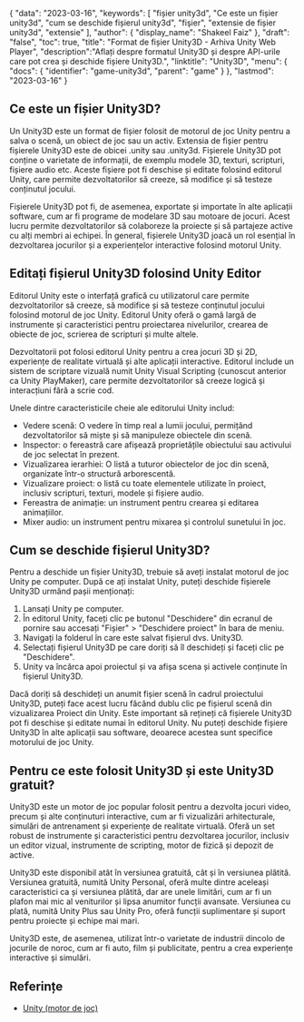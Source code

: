 {
"data": "2023-03-16",
  "keywords": [
"fișier unity3d",
"Ce este un fișier unity3d",
"cum se deschide fișierul unity3d",
"fişier",
"extensie de fișier unity3d",
"extensie"
],
  "author": {
"display_name": "Shakeel Faiz"
},
"draft": "false",
"toc": true,
"title": "Format de fișier Unity3D - Arhiva Unity Web Player",
  "description":"Aflați despre formatul Unity3D și despre API-urile care pot crea și deschide fișiere Unity3D.",
  "linktitle": "Unity3D",
  "menu": {
    "docs": {
      "identifier": "game-unity3d",
      "parent": "game"
}
},
"lastmod": "2023-03-16"
}

## Ce este un fișier Unity3D?

Un Unity3D este un format de fișier folosit de motorul de joc Unity pentru a salva o scenă, un obiect de joc sau un activ. Extensia de fișier pentru fișierele Unity3D este de obicei .unity sau .unity3d. Fișierele Unity3D pot conține o varietate de informații, de exemplu modele 3D, texturi, scripturi, fișiere audio etc. Aceste fișiere pot fi deschise și editate folosind editorul Unity, care permite dezvoltatorilor să creeze, să modifice și să testeze conținutul jocului.

Fișierele Unity3D pot fi, de asemenea, exportate și importate în alte aplicații software, cum ar fi programe de modelare 3D sau motoare de jocuri. Acest lucru permite dezvoltatorilor să colaboreze la proiecte și să partajeze active cu alți membri ai echipei. În general, fișierele Unity3D joacă un rol esențial în dezvoltarea jocurilor și a experiențelor interactive folosind motorul Unity.

## Editați fișierul Unity3D folosind Unity Editor

Editorul Unity este o interfață grafică cu utilizatorul care permite dezvoltatorilor să creeze, să modifice și să testeze conținutul jocului folosind motorul de joc Unity. Editorul Unity oferă o gamă largă de instrumente și caracteristici pentru proiectarea nivelurilor, crearea de obiecte de joc, scrierea de scripturi și multe altele.

Dezvoltatorii pot folosi editorul Unity pentru a crea jocuri 3D și 2D, experiențe de realitate virtuală și alte aplicații interactive. Editorul include un sistem de scriptare vizuală numit Unity Visual Scripting (cunoscut anterior ca Unity PlayMaker), care permite dezvoltatorilor să creeze logică și interacțiuni fără a scrie cod.

Unele dintre caracteristicile cheie ale editorului Unity includ:

- Vedere scenă: O vedere în timp real a lumii jocului, permițând dezvoltatorilor să miște și să manipuleze obiectele din scenă.
- Inspector: o fereastră care afișează proprietățile obiectului sau activului de joc selectat în prezent.
- Vizualizarea ierarhiei: O listă a tuturor obiectelor de joc din scenă, organizate într-o structură arborescentă.
- Vizualizare proiect: o listă cu toate elementele utilizate în proiect, inclusiv scripturi, texturi, modele și fișiere audio.
- Fereastra de animație: un instrument pentru crearea și editarea animațiilor.
- Mixer audio: un instrument pentru mixarea și controlul sunetului în joc.

## Cum se deschide fișierul Unity3D?

Pentru a deschide un fișier Unity3D, trebuie să aveți instalat motorul de joc Unity pe computer. După ce ați instalat Unity, puteți deschide fișierele Unity3D urmând pașii menționați:

1. Lansați Unity pe computer.
2. În editorul Unity, faceți clic pe butonul "Deschidere" din ecranul de pornire sau accesați "Fișier" > "Deschidere proiect" în bara de meniu.
3. Navigați la folderul în care este salvat fișierul dvs. Unity3D.
4. Selectați fișierul Unity3D pe care doriți să îl deschideți și faceți clic pe "Deschidere".
5. Unity va încărca apoi proiectul și va afișa scena și activele conținute în fișierul Unity3D.

Dacă doriți să deschideți un anumit fișier scenă în cadrul proiectului Unity3D, puteți face acest lucru făcând dublu clic pe fișierul scenă din vizualizarea Proiect din Unity. Este important să rețineți că fișierele Unity3D pot fi deschise și editate numai în editorul Unity. Nu puteți deschide fișiere Unity3D în alte aplicații sau software, deoarece acestea sunt specifice motorului de joc Unity.

## Pentru ce este folosit Unity3D și este Unity3D gratuit?

Unity3D este un motor de joc popular folosit pentru a dezvolta jocuri video, precum și alte conținuturi interactive, cum ar fi vizualizări arhitecturale, simulări de antrenament și experiențe de realitate virtuală. Oferă un set robust de instrumente și caracteristici pentru dezvoltarea jocurilor, inclusiv un editor vizual, instrumente de scripting, motor de fizică și depozit de active.

Unity3D este disponibil atât în versiunea gratuită, cât și în versiunea plătită. Versiunea gratuită, numită Unity Personal, oferă multe dintre aceleași caracteristici ca și versiunea plătită, dar are unele limitări, cum ar fi un plafon mai mic al veniturilor și lipsa anumitor funcții avansate. Versiunea cu plată, numită Unity Plus sau Unity Pro, oferă funcții suplimentare și suport pentru proiecte și echipe mai mari.

Unity3D este, de asemenea, utilizat într-o varietate de industrii dincolo de jocurile de noroc, cum ar fi auto, film și publicitate, pentru a crea experiențe interactive și simulări.

## Referințe
* [Unity (motor de joc)](https://en.wikipedia.org/wiki/Unity_(motor_de_game))

